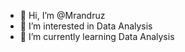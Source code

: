 - 👋 Hi, I’m @Mrandruz
- 👀 I’m interested in Data Analysis
- 🌱 I’m currently learning Data Analysis

<!---
Mrandruz/Mrandruz is a ✨ special ✨ repository because its `README.md` (this file) appears on your GitHub profile.
You can click the Preview link to take a look at your changes.
--->
